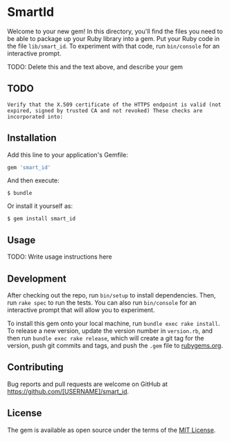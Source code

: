 # SmartId

Welcome to your new gem! In this directory, you'll find the files you need to be able to package up your Ruby library into a gem. Put your Ruby code in the file `lib/smart_id`. To experiment with that code, run `bin/console` for an interactive prompt.

TODO: Delete this and the text above, and describe your gem
## TODO
    Verify that the X.509 certificate of the HTTPS endpoint is valid (not expired, signed by trusted CA and not revoked) These checks are incorporated into:
## Installation

Add this line to your application's Gemfile:

```ruby
gem 'smart_id'
```

And then execute:

    $ bundle

Or install it yourself as:

    $ gem install smart_id

## Usage

TODO: Write usage instructions here

## Development

After checking out the repo, run `bin/setup` to install dependencies. Then, run `rake spec` to run the tests. You can also run `bin/console` for an interactive prompt that will allow you to experiment.

To install this gem onto your local machine, run `bundle exec rake install`. To release a new version, update the version number in `version.rb`, and then run `bundle exec rake release`, which will create a git tag for the version, push git commits and tags, and push the `.gem` file to [rubygems.org](https://rubygems.org).

## Contributing

Bug reports and pull requests are welcome on GitHub at https://github.com/[USERNAME]/smart_id.

## License

The gem is available as open source under the terms of the [MIT License](https://opensource.org/licenses/MIT).
